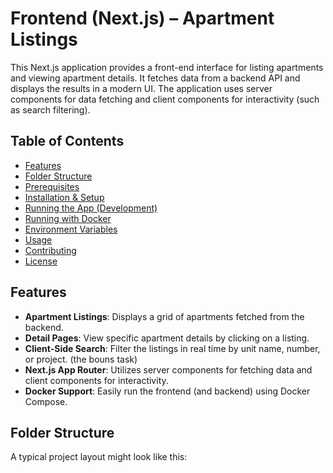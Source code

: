 # Frontend (Next.js) – Apartment Listings

This Next.js application provides a front-end interface for listing apartments and viewing apartment details. It fetches data from a backend API and displays the results in a modern UI. The application uses server components for data fetching and client components for interactivity (such as search filtering).

## Table of Contents

- [Features](#features)
- [Folder Structure](#folder-structure)
- [Prerequisites](#prerequisites)
- [Installation & Setup](#installation--setup)
- [Running the App (Development)](#running-the-app-development)
- [Running with Docker](#running-with-docker)
- [Environment Variables](#environment-variables)
- [Usage](#usage)
- [Contributing](#contributing)
- [License](#license)

## Features

- **Apartment Listings**: Displays a grid of apartments fetched from the backend.
- **Detail Pages**: View specific apartment details by clicking on a listing.
- **Client-Side Search**: Filter the listings in real time by unit name, number, or project. (the bouns task)
- **Next.js App Router**: Utilizes server components for fetching data and client components for interactivity.
- **Docker Support**: Easily run the frontend (and backend) using Docker Compose.

## Folder Structure

A typical project layout might look like this:


